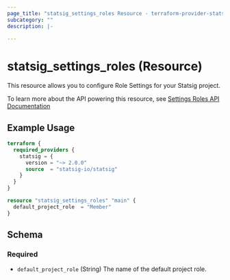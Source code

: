 ```yaml
---
page_title: "statsig_settings_roles Resource - terraform-provider-statsig"
subcategory: ""
description: |-
  
---
```


# statsig_settings_roles (Resource)

This resource allows you to configure Role Settings for your Statsig project.

To learn more about the API powering this resource, see [Settings Roles API Documentation](https://docs.statsig.com/console-api/all-endpoints-generated#post-/console/v1/settings/roles)

## Example Usage

```terraform
terraform {
  required_providers {
    statsig = {
      version = "~> 2.0.0"
      source  = "statsig-io/statsig"
    }
  }
}

resource "statsig_settings_roles" "main" {
  default_project_role  = "Member"
}
```

<!-- schema generated by tfplugindocs -->
## Schema

### Required

- `default_project_role` (String) The name of the default project role.